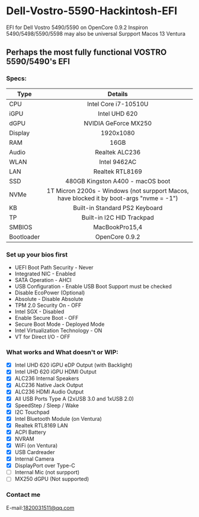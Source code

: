 # Dell-Vostro-5590-Hackintosh-EFI
EFI for Dell Vostro 5490/5590 on OpenCore 0.9.2
Inspiron 5490/5498/5590/5598 may also be universal
Surpport Macos 13 Ventura
## Perhaps the most fully functional VOSTRO 5590/5490's EFI

### Specs:
Type | Details
| -------------- |:----------------------------:|
CPU | Intel Core i7-10510U
iGPU | Intel UHD 620
dGPU | NVIDIA GeForce MX250
Display | 1920x1080
RAM | 16GB
Audio | Realtek ALC236
WLAN | Intel 9462AC
LAN | Realtek RTL8169
SSD | 480GB Kingston A400 - macOS boot
NVMe | 1T Micron 2200s - Windows (not surpport Macos, have blocked it by boot-args "nvme = -1")
KB | Built-in Standard PS2 Keyboard
TP | Built-in I2C HID Trackpad
SMBIOS | MacBookPro15,4
Bootloader | OpenCore 0.9.2

### Set up your bios first
* UEFI Boot Path Security - Never
* Integrated NIC - Enabled
* SATA Operation - AHCI
* USB Configuration - Enable USB Boot Support must be checked
* Disable EcoPower (Optional)
* Absolute - Disable Absolute
* TPM 2.0 Security On - OFF
* Intel SGX - Disabled
* Enable Secure Boot - OFF
* Secure Boot Mode - Deployed Mode
* Intel Virtualization Technology - ON
* VT for Direct I/O - OFF

### What works and What doesn't or WIP:
- [x] Intel UHD 620 iGPU eDP Output (with Backlight)
- [x] Intel UHD 620 iGPU HDMI Output
- [x] ALC236 Internal Speakers
- [x] ALC236 Native Jack Output
- [x] ALC236 HDMI Audio Output
- [x] All USB Ports Type A (2xUSB 3.0 and 1xUSB 2.0)
- [x] SpeedStep / Sleep / Wake
- [x] I2C Touchpad
- [x] Intel Bluetooth Module (on Ventura)
- [x] Realtek RTL8169 LAN
- [x] ACPI Battery
- [x] NVRAM
- [x] WiFi (on Ventura)
- [x] USB Cardreader
- [x] Internal Camera
- [x] DisplayPort over Type-C
- [ ] Internal Mic (not surpport)
- [ ] MX250 dGPU (Not supported)

### Contact me
E-mail:1820031511@qq.com
